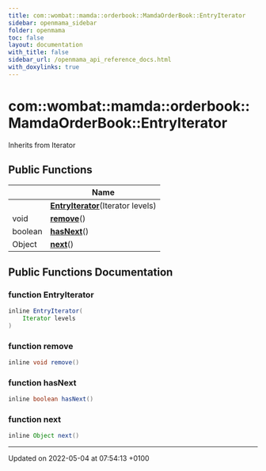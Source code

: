 ```yaml
---
title: com::wombat::mamda::orderbook::MamdaOrderBook::EntryIterator
sidebar: openmama_sidebar
folder: openmama
toc: false
layout: documentation
with_title: false
sidebar_url: /openmama_api_reference_docs.html
with_doxylinks: true
---
```


# com::wombat::mamda::orderbook::MamdaOrderBook::EntryIterator





Inherits from Iterator

## Public Functions

|                | Name           |
| -------------- | -------------- |
| | **[EntryIterator](classcom_1_1wombat_1_1mamda_1_1orderbook_1_1MamdaOrderBook_1_1EntryIterator.html#function-entryiterator)**(Iterator levels) |
| void | **[remove](classcom_1_1wombat_1_1mamda_1_1orderbook_1_1MamdaOrderBook_1_1EntryIterator.html#function-remove)**() |
| boolean | **[hasNext](classcom_1_1wombat_1_1mamda_1_1orderbook_1_1MamdaOrderBook_1_1EntryIterator.html#function-hasnext)**() |
| Object | **[next](classcom_1_1wombat_1_1mamda_1_1orderbook_1_1MamdaOrderBook_1_1EntryIterator.html#function-next)**() |

## Public Functions Documentation

### function EntryIterator

```java
inline EntryIterator(
    Iterator levels
)
```


### function remove

```java
inline void remove()
```


### function hasNext

```java
inline boolean hasNext()
```


### function next

```java
inline Object next()
```


-------------------------------

Updated on 2022-05-04 at 07:54:13 +0100